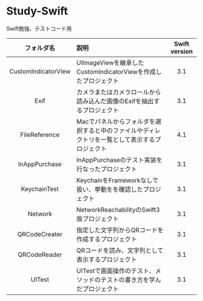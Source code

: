 # Study-Swift
Swift勉強、テストコード用

|フォルダ名|説明|Swift version|
|:-:|:-|:-:|
|CustomIndicatorView|UIImageViewを継承したCustomIndicatorViewを作成したプロジェクト|3.1|
|Exif|カメラまたはカメラロールから読み込んだ画像のExifを抽出するプロジェクト|3.1|
|FileReference|Macでパネルからフォルダを選択すると中のファイルやディレクトリを一覧として表示するプロジェクト|4.1|
|InAppPurchase|InAppPurchaseのテスト実装を行なったプロジェクト|3.1|
|KeychainTest|KeychainをFrameworkなしで扱い、挙動をを確認したプロジェクト|3.1|
|Network|NetworkReachabilityのSwift3版プロジェクト|3.1|
|QRCodeCreater|指定した文字列からQRコードを作成するプロジェクト|3.1|
|QRCodeReader|QRコードを読み、文字列として表示するプロジェクト|3.1|
|UITest|UITestで画面操作のテスト、メソッドのテストの書き方を学んだプロジェクト|3.1|
